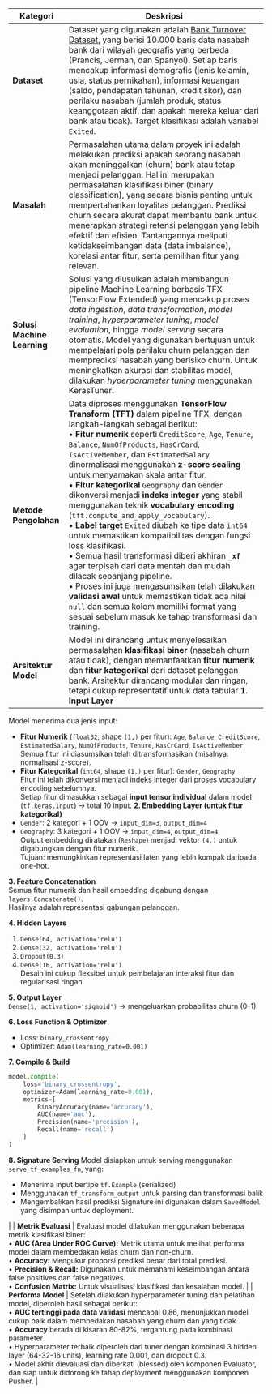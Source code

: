 | Kategori                    | Deskripsi                                                                                                                                                                                                                                                                                                                                                                                                                                                                                                                                                                                                                   |
| --------------------------- | --------------------------------------------------------------------------------------------------------------------------------------------------------------------------------------------------------------------------------------------------------------------------------------------------------------------------------------------------------------------------------------------------------------------------------------------------------------------------------------------------------------------------------------------------------------------------------------------------------------------------- |
| **Dataset**                 | Dataset yang digunakan adalah [Bank Turnover Dataset](https://www.kaggle.com/datasets/barelydedicated/bank-customer-churn-modeling), yang berisi 10.000 baris data nasabah bank dari wilayah geografis yang berbeda (Prancis, Jerman, dan Spanyol). Setiap baris mencakup informasi demografis (jenis kelamin, usia, status pernikahan), informasi keuangan (saldo, pendapatan tahunan, kredit skor), dan perilaku nasabah (jumlah produk, status keanggotaan aktif, dan apakah mereka keluar dari bank atau tidak). Target klasifikasi adalah variabel `Exited`.                                                           |
| **Masalah**                 | Permasalahan utama dalam proyek ini adalah melakukan prediksi apakah seorang nasabah akan meninggalkan (churn) bank atau tetap menjadi pelanggan. Hal ini merupakan permasalahan klasifikasi biner (binary classification), yang secara bisnis penting untuk mempertahankan loyalitas pelanggan. Prediksi churn secara akurat dapat membantu bank untuk menerapkan strategi retensi pelanggan yang lebih efektif dan efisien. Tantangannya meliputi ketidakseimbangan data (data imbalance), korelasi antar fitur, serta pemilihan fitur yang relevan.                                                                      |
| **Solusi Machine Learning** | Solusi yang diusulkan adalah membangun pipeline Machine Learning berbasis TFX (TensorFlow Extended) yang mencakup proses _data ingestion_, _data transformation_, _model training_, _hyperparameter tuning_, _model evaluation_, hingga _model serving_ secara otomatis. Model yang digunakan bertujuan untuk mempelajari pola perilaku churn pelanggan dan memprediksi nasabah yang berisiko churn. Untuk meningkatkan akurasi dan stabilitas model, dilakukan _hyperparameter tuning_ menggunakan KerasTuner.                                                                                                             |
| **Metode Pengolahan**       | Data diproses menggunakan **TensorFlow Transform (TFT)** dalam pipeline TFX, dengan langkah-langkah sebagai berikut:<br>• **Fitur numerik** seperti `CreditScore`, `Age`, `Tenure`, `Balance`, `NumOfProducts`, `HasCrCard`, `IsActiveMember`, dan `EstimatedSalary` dinormalisasi menggunakan **z-score scaling** untuk menyamakan skala antar fitur.<br>• **Fitur kategorikal** `Geography` dan `Gender` dikonversi menjadi **indeks integer** yang stabil menggunakan teknik **vocabulary encoding** (`tft.compute_and_apply_vocabulary`).<br>• **Label target** `Exited` diubah ke tipe data `int64` untuk memastikan kompatibilitas dengan fungsi loss klasifikasi.<br>• Semua hasil transformasi diberi akhiran **`_xf`** agar terpisah dari data mentah dan mudah dilacak sepanjang pipeline.<br>• Proses ini juga mengasumsikan telah dilakukan **validasi awal** untuk memastikan tidak ada nilai `null` dan semua kolom memiliki format yang sesuai sebelum masuk ke tahap transformasi dan training. |
| **Arsitektur Model**        | Model ini dirancang untuk menyelesaikan permasalahan **klasifikasi biner** (nasabah churn atau tidak), dengan memanfaatkan **fitur numerik** dan **fitur kategorikal** dari dataset pelanggan bank. Arsitektur dirancang modular dan ringan, tetapi cukup representatif untuk data tabular.**1. Input Layer**  
Model menerima dua jenis input:  
- **Fitur Numerik** (`float32`, shape `(1,)` per fitur): `Age`, `Balance`, `CreditScore`, `EstimatedSalary`, `NumOfProducts`, `Tenure`, `HasCrCard`, `IsActiveMember`  
  Semua fitur ini diasumsikan telah ditransformasikan (misalnya: normalisasi z-score).  
- **Fitur Kategorikal** (`int64`, shape `(1,)` per fitur): `Gender`, `Geography`  
  Fitur ini telah dikonversi menjadi indeks integer dari proses vocabulary encoding sebelumnya.  
Setiap fitur dimasukkan sebagai **input tensor individual** dalam model (`tf.keras.Input`) → total 10 input.
**2. Embedding Layer (untuk fitur kategorikal)**  
- `Gender`: 2 kategori + 1 OOV → `input_dim=3`, `output_dim=4`  
- `Geography`: 3 kategori + 1 OOV → `input_dim=4`, `output_dim=4`  
Output embedding diratakan (`Reshape`) menjadi vektor `(4,)` untuk digabungkan dengan fitur numerik.  
Tujuan: memungkinkan representasi laten yang lebih kompak daripada one-hot.

**3. Feature Concatenation**  
Semua fitur numerik dan hasil embedding digabung dengan `layers.Concatenate()`.  
Hasilnya adalah representasi gabungan pelanggan.

**4. Hidden Layers**  
1. `Dense(64, activation='relu')`  
2. `Dense(32, activation='relu')`  
3. `Dropout(0.3)`  
4. `Dense(16, activation='relu')`  
Desain ini cukup fleksibel untuk pembelajaran interaksi fitur dan regularisasi ringan.

**5. Output Layer**  
`Dense(1, activation='sigmoid')` → mengeluarkan probabilitas churn (0–1)

**6. Loss Function & Optimizer**  
- Loss: `binary_crossentropy`  
- Optimizer: `Adam(learning_rate=0.001)`

**7. Compile & Build**  
```python
model.compile(
    loss='binary_crossentropy',
    optimizer=Adam(learning_rate=0.001),
    metrics=[
        BinaryAccuracy(name='accuracy'),
        AUC(name='auc'),
        Precision(name='precision'),
        Recall(name='recall')
    ]
)
````

**8. Signature Serving**
Model disiapkan untuk serving menggunakan `serve_tf_examples_fn`, yang:

* Menerima input bertipe `tf.Example` (serialized)
* Menggunakan `tf_transform_output` untuk parsing dan transformasi balik
* Mengembalikan hasil prediksi
  Signature ini digunakan dalam `SavedModel` yang disimpan untuk deployment.


|
| **Metrik Evaluasi**         | Evaluasi model dilakukan menggunakan beberapa metrik klasifikasi biner:<br>• **AUC (Area Under ROC Curve):** Metrik utama untuk melihat performa model dalam membedakan kelas churn dan non-churn. <br>• **Accuracy:** Mengukur proporsi prediksi benar dari total prediksi. <br>• **Precision & Recall:** Digunakan untuk memahami keseimbangan antara false positives dan false negatives. <br>• **Confusion Matrix:** Untuk visualisasi klasifikasi dan kesalahan model.                                                                                                                                                 |
| **Performa Model**          | Setelah dilakukan hyperparameter tuning dan pelatihan model, diperoleh hasil sebagai berikut: <br>• **AUC tertinggi pada data validasi** mencapai 0.86, menunjukkan model cukup baik dalam membedakan nasabah yang churn dan yang tidak. <br>• **Accuracy** berada di kisaran 80-82%, tergantung pada kombinasi parameter. <br>• Hyperparameter terbaik diperoleh dari tuner dengan kombinasi 3 hidden layer (64-32-16 units), learning rate 0.001, dan dropout 0.3. <br>• Model akhir dievaluasi dan diberkati (blessed) oleh komponen Evaluator, dan siap untuk didorong ke tahap deployment menggunakan komponen Pusher. |
